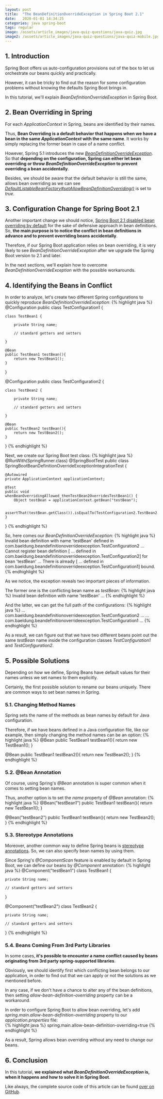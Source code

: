 ```yaml
---
layout: post
title:  "The BeanDefinitionOverrideException in Spring Boot 2.1"
date:   2020-01-01 14:34:25
categories: java spring-boot
tags: regular
image: /assets/article_images/java-quiz-questions/java-quiz.jpg
image2: /assets/article_images/java-quiz-questions/java-quiz-mobile.jpg
---
```


## 1. Introduction
Spring Boot offers us auto-configuration provisions out of the box to let us orchestrate our beans quickly and practically.

However, it can be tricky to find out the reason for some configuration problems without knowing the defaults Spring Boot brings in.

In this tutorial, we'll explain *BeanDefinitionOverrideException* in Spring Boot.

## 2. Bean Overriding in Spring
For each *ApplicationContext* in Spring, beans are identified by their names.

Thus, **Bean Overriding is a default behavior that happens when we have a bean in the same *ApplicationContext* with the same name**. It works by simply replacing the former bean in case of a name conflict.

However, Spring 5.1 introduces the new [*BeanDefinitionOverrideException*](https://docs.spring.io/spring-framework/docs/current/javadoc-api/org/springframework/beans/factory/support/BeanDefinitionOverrideException.html). So that **depending on the configuration, Spring can either let bean overriding or throw *BeanDefinitionOverrideException* to prevent overriding a bean accidentally**.

Besides, we should be aware that the default behavior is still the same, allows bean overriding as we can see [*DefaultListableBeanFactory#setAllowBeanDefinitionOverriding()*](https://docs.spring.io/spring/docs/current/javadoc-api/org/springframework/beans/factory/support/DefaultListableBeanFactory.html#setAllowBeanDefinitionOverriding-boolean-) is set to *true*.

## 3. Configuration Change for Spring Boot 2.1
Another important change we should notice, [Spring Boot 2.1 disabled bean overriding by default](https://github.com/spring-projects/spring-boot/wiki/Spring-Boot-2.1-Release-Notes#bean-overriding) for the sake of defensive approach in bean definitions. So, **the main purpose is to notice the conflict in bean definitions in advance and to prevent overriding beans accidentally**.

Therefore, if our Spring Boot application relies on bean overriding, it is very likely to see *BeanDefinitionOverrideException* after we upgrade the Spring Boot version to 2.1 and later.

In the next sections, we'll explain how to overcome *BeanDefinitionOverrideException* with the possible workarounds.

## 4. Identifying the Beans in Conflict
In order to analyze, let's create two different Spring configurations to quickly reproduce *BeanDefinitionOverrideException*:
{% highlight java %}
@Configuration
public class TestConfiguration1 {

    class TestBean1 {

        private String name;

        // standard getters and setters

    }

    @Bean
    public TestBean1 testBean(){
        return new TestBean1();
    }

}

@Configuration
public class TestConfiguration2 {

    class TestBean2 {

        private String name;

        // standard getters and setters

    }

    @Bean
    public TestBean2 testBean(){
        return new TestBean2();
    }

}
{% endhighlight %}

Next, we create our Spring Boot test class:
{% highlight java %}
@RunWith(SpringRunner.class)
@SpringBootTest
public class SpringBootBeanDefinitionOverrideExceptionIntegrationTest {

    @Autowired
    private ApplicationContext applicationContext;

    @Test
    public void whenBeanOverridingAllowed_thenTestBean2OverridesTestBean1() {
        Object testBean = applicationContext.getBean("testBean");

        assertThat(testBean.getClass()).isEqualTo(TestConfiguration2.TestBean2.class);
    }
}
{% endhighlight %}

So, here comes our *BeanDefinitionOverrideException*:
{% highlight java %}
Invalid bean definition with name 'testBean' defined in com.baeldung.beandefinitionoverrideexception.TestConfiguration2 ...
Cannot register bean definition [ ... defined in com.baeldung.beandefinitionoverrideexception.TestConfiguration2] for bean 'testBean' ...
There is already [ ... defined in com.baeldung.beandefinitionoverrideexception.TestConfiguration1] bound.
{% endhighlight %}

As we notice, the exception reveals two important pieces of information.

The former one is the conflicting bean name as *testBean*:
{% highlight java %}
Invalid bean definition with name 'testBean' ...
{% endhighlight %}

And the latter, we can get the full path of the configurations:
{% highlight java %}
... com.baeldung.beandefinitionoverrideexception.TestConfiguration2 ...
... com.baeldung.beandefinitionoverrideexception.TestConfiguration1 ...
{% endhighlight %}

As a result, we can figure out that we have two different beans point out the same *testBean* name inside the configuration classes *TestConfiguration1* and *TestConfiguration2*.

## 5. Possible Solutions
Depending on how we define, Spring Beans have default values for their names unless we set names to them explicitly.

Certainly, the first possible solution to rename our beans uniquely. There are common ways to set bean names in Spring.

### 5.1. Changing Method Names
Spring sets the name of the methods as bean names by default for Java configuration.

Therefore, if we have beans defined in a Java configuration file, like our example, then simply changing the method names can be an option:
{% highlight java %}
@Bean
public TestBean1 testBean1(){
    return new TestBean1();
}

@Bean
public TestBean1 testBean2(){
    return new TestBean2();
}
{% endhighlight %}

### 5.2. @Bean Annotation
Of course, using Spring's *@Bean* annotation is super common when it comes to setting bean names.

Thus, another option is to set the *name* property of *@Bean* annotation:
{% highlight java %}
@Bean("testBean1")
public TestBean1 testBean(){
    return new TestBean1();
}

@Bean("testBean2")
public TestBean1 testBean(){
    return new TestBean2();
}
{% endhighlight %}


### 5.3. Stereotype Annotations
Moreover, another common way to define Spring beans is [stereotype annotations](https://www.baeldung.com/spring-bean-annotations). So, we can also specify bean names by using them.

Since Spring's *@ComponentScan* feature is enabled by default in Spring Boot, we can define our beans by *@Component* annotation:
{% highlight java %}
@Component("testBean1")
class TestBean1 {

    private String name;

    // standard getters and setters

}

@Component("testBean2")
class TestBean2 {

    private String name;

    // standard getters and setters

}
{% endhighlight %}

### 5.4. Beans Coming From 3rd Party Libraries
In some cases, **it's possible to encounter a name conflict caused by beans originating from 3rd party spring-supported libraries**.

Obviously, we should identify first which conflicting bean belongs to our application, in order to find out that we can apply or not the solutions as we mentioned before.

In any case, if we don't have a chance to alter any of the bean definitions, then setting *allow-bean-definition-overriding* property can be a workaround.

In order to configure Spring Boot to allow bean overriding, let's add *spring.main.allow-bean-definition-overriding* property to our *application.properties* file:  
{% highlight java %}
spring.main.allow-bean-definition-overriding=true
{% endhighlight %}

As a result, Spring allows bean overriding without any need to change our beans.

## 6. Conclusion
In this tutorial, **we explained what *BeanDefinitionOverrideException* is, when it happens and how to solve it in Spring Boot**.

Like always, the complete source code of this article can be found [over on GitHub](https://github.com).
